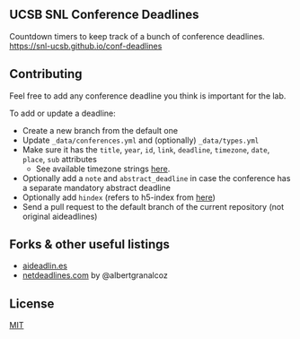 ## UCSB SNL Conference Deadlines 

Countdown timers to keep track of a bunch of conference deadlines.
https://snl-ucsb.github.io/conf-deadlines

## Contributing

Feel free to add any conference deadline you think is important for the lab.

To add or update a deadline:
- Create a new branch from the default one
- Update `_data/conferences.yml` and (optionally) `_data/types.yml`
- Make sure it has the `title`, `year`, `id`, `link`, `deadline`, `timezone`, `date`, `place`, `sub` attributes
    + See available timezone strings [here](https://momentjs.com/timezone/).
- Optionally add a `note` and `abstract_deadline` in case the conference has a separate mandatory abstract deadline
- Optionally add `hindex` (refers to h5-index from [here](https://scholar.google.com/citations?view_op=top_venues&vq=eng))
- Send a pull request to the default branch of the current repository (not original aideadlines) 

## Forks & other useful listings

- [aideadlin.es][1]
- [netdeadlines.com][2] by @albertgranalcoz

## License

[MIT][1]

[1]: http://aideadlin.es/
[2]: https://netdeadlines.com/
